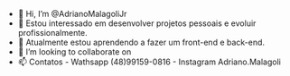 - 👋 Hi, I’m @AdrianoMalagoliJr
- 👀 Estou interessado em desenvolver projetos pessoais e evoluir profissionalmente.
- 🌱 Atualmente estou aprendendo a fazer um front-end e back-end.
- 💞️ I’m looking to collaborate on
- 📫 Contatos - Wathsapp (48)99159-0816 - Instagram Adriano.Malagoli

<!---
AdrianoMalagoliJr/AdrianoMalagoliJr is a ✨ special ✨ repository because its `README.md` (this file) appears on your GitHub profile.
You can click the Preview link to take a look at your changes.
--->
